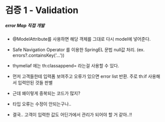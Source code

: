 # 검증 1 - Validation

##### error Map 직접 개발
- @ModelAttribute를 사용하면 해당 객체를 그대로 다시 model에 넣어준다.
- Safe Navigation Operator 를 이용한 SpringEL 문법 null값 처리. (ex. errors?.containsKey('...'))
- thymeliaf 에는 th:classappend= 라는걸 사용할 수 있다.
- 먼저 고객들한테 입력폼 보여주고 오류가 있으면 error list 반환. 주로 th:if 사용해서 입력안된 것들 판별

- 근데 왜이렇게 중복되는 코드가 많지?
- 타입 오류는 수정이 안되는구나..

- 결국.. 고객이 입력한 값도 어딘가에서 관리가 되어야 할 거 같아..!!
